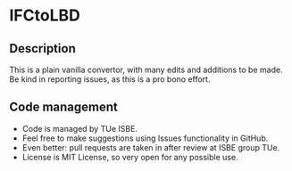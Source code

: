# IFCtoLBD

## Description
This is a plain vanilla convertor, with many edits and additions to be made. Be kind in reporting issues, as this is a pro bono effort.

## Code management
- Code is managed by TUe ISBE.
- Feel free to make suggestions using Issues functionality in GitHub.
- Even better: pull requests are taken in after review at ISBE group TUe.
- License is MIT License, so very open for any possible use.
